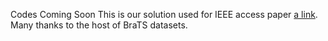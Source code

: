 Codes Coming Soon
This is our solution used for IEEE access paper [a link](https://ieeexplore.ieee.org/document/9585109). 
Many thanks to the host of BraTS datasets.

